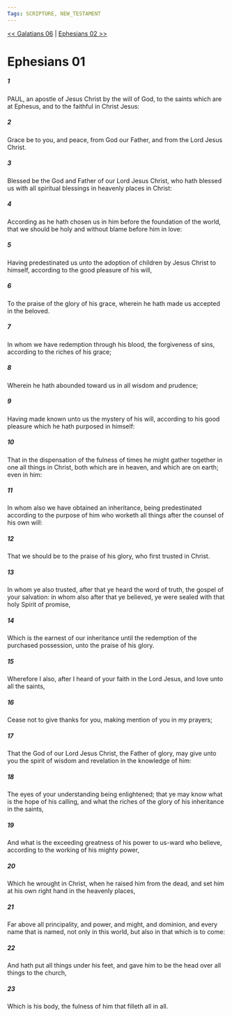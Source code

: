 ```yaml
---
Tags: SCRIPTURE, NEW_TESTAMENT
---
```


[<< Galatians 06](NEW_TESTAMENT/09_Galatians/Galatians_06.md) | [Ephesians 02 >>](NEW_TESTAMENT/10_Ephesians/Ephesians_02.md)

# Ephesians 01

##### 1

PAUL, an apostle of Jesus Christ by the will of God, to the saints which are at Ephesus, and to the faithful in Christ Jesus:

##### 2

Grace be to you, and peace, from God our Father, and from the Lord Jesus Christ.

##### 3

Blessed be the God and Father of our Lord Jesus Christ, who hath blessed us with all spiritual blessings in heavenly places in Christ:

##### 4

According as he hath chosen us in him before the foundation of the world, that we should be holy and without blame before him in love:

##### 5

Having predestinated us unto the adoption of children by Jesus Christ to himself, according to the good pleasure of his will,

##### 6

To the praise of the glory of his grace, wherein he hath made us accepted in the beloved.

##### 7

In whom we have redemption through his blood, the forgiveness of sins, according to the riches of his grace;

##### 8

Wherein he hath abounded toward us in all wisdom and prudence;

##### 9

Having made known unto us the mystery of his will, according to his good pleasure which he hath purposed in himself:

##### 10

That in the dispensation of the fulness of times he might gather together in one all things in Christ, both which are in heaven, and which are on earth; even in him:

##### 11

In whom also we have obtained an inheritance, being predestinated according to the purpose of him who worketh all things after the counsel of his own will:

##### 12

That we should be to the praise of his glory, who first trusted in Christ.

##### 13

In whom ye also trusted, after that ye heard the word of truth, the gospel of your salvation: in whom also after that ye believed, ye were sealed with that holy Spirit of promise,

##### 14

Which is the earnest of our inheritance until the redemption of the purchased possession, unto the praise of his glory.

##### 15

Wherefore I also, after I heard of your faith in the Lord Jesus, and love unto all the saints,

##### 16

Cease not to give thanks for you, making mention of you in my prayers;

##### 17

That the God of our Lord Jesus Christ, the Father of glory, may give unto you the spirit of wisdom and revelation in the knowledge of him:

##### 18

The eyes of your understanding being enlightened; that ye may know what is the hope of his calling, and what the riches of the glory of his inheritance in the saints,

##### 19

And what is the exceeding greatness of his power to us-ward who believe, according to the working of his mighty power,

##### 20

Which he wrought in Christ, when he raised him from the dead, and set him at his own right hand in the heavenly places,

##### 21

Far above all principality, and power, and might, and dominion, and every name that is named, not only in this world, but also in that which is to come:

##### 22

And hath put all things under his feet, and gave him to be the head over all things to the church,

##### 23

Which is his body, the fulness of him that filleth all in all.
